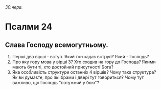 
_30.черв._

# Псалми 24

## Слава Господу всемогутньому.
1. Перші два вірші - вступ. Який тон задає вструп? Який - Господь?
2. Про яку гору мова у вірші 3? Хто сходив на гору до Господа? Якими мають бути ті, хто достойний присутності Бога?
3. Яка особливість структури останніх 4 віршів? Чому така структура? Як ви думаєте, про які брами і двері тут говориться? Чому тут важливо, що Господь "потужний у бою"?
